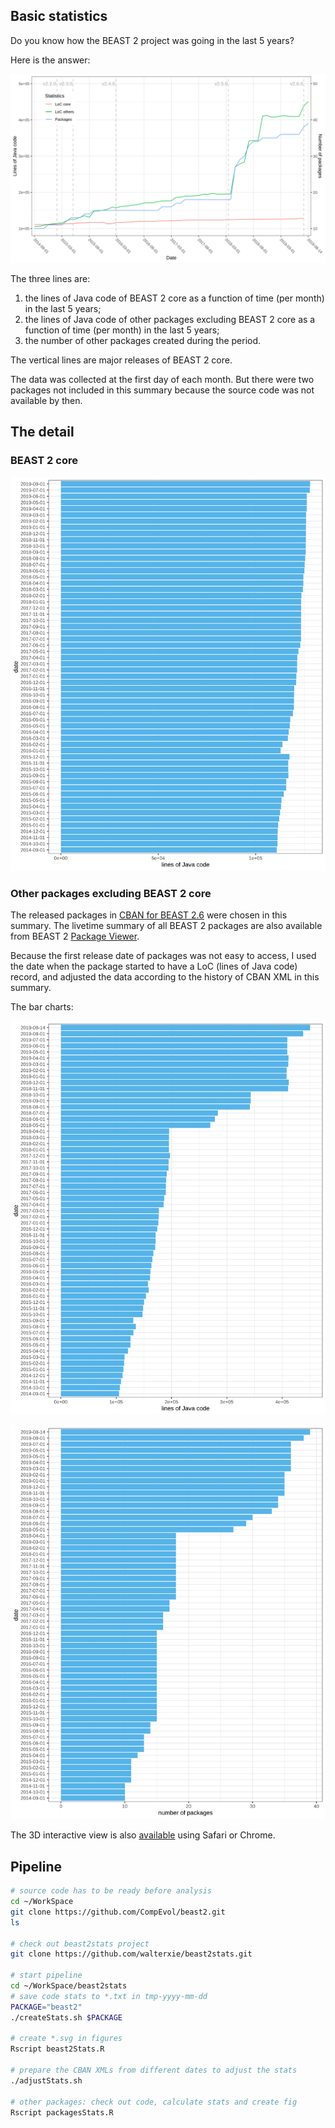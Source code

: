 ## Basic statistics

Do you know how the BEAST 2 project was going in the last 5 years? 

Here is the answer:

![Basic statistics](figures/beast2-stats-every6m.svg)

The three lines are:
1. the lines of Java code of BEAST 2 core as a function of time (per month) in the last 5 years;
2. the lines of Java code of other packages excluding BEAST 2 core as a function of time (per month) in the last 5 years;
3. the number of other packages created during the period.

The vertical lines are major releases of BEAST 2 core.

The data was collected at the first day of each month. 
But there were two packages not included in this summary because the source code was not available by then.

## The detail

### BEAST 2 core 

![BEAST 2 core](figures/beast2.svg)

### Other packages excluding BEAST 2 core

The released packages in [CBAN for BEAST 2.6](https://github.com/CompEvol/CBAN/raw/master/packages2.6.xml) 
were chosen in this summary.
The livetime summary of all BEAST 2 packages are also available from BEAST 2 
[Package Viewer](https://compevol.github.io/CBAN/).

Because the first release date of packages was not easy to access, 
I used the date when the package started to have a LoC (lines of Java code) record, 
and adjusted the data according to the history of CBAN XML in this summary.

The bar charts:

![packages LoC](figures/other-packages-LoC.svg)

![packages NoP](figures/other-packages-NoP.svg)

The 3D interactive view is also [available](https://walterxie.github.io/beast2stats/3d) using Safari or Chrome.


## Pipeline

```bash
# source code has to be ready before analysis
cd ~/WorkSpace
git clone https://github.com/CompEvol/beast2.git
ls

# check out beast2stats project
git clone https://github.com/walterxie/beast2stats.git

# start pipeline
cd ~/WorkSpace/beast2stats
# save code stats to *.txt in tmp-yyyy-mm-dd
PACKAGE="beast2"
./createStats.sh $PACKAGE

# create *.svg in figures
Rscript beast2Stats.R

# prepare the CBAN XMLs from different dates to adjust the stats 
./adjustStats.sh

# other packages: check out code, calculate stats and create fig
Rscript packagesStats.R

```

